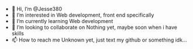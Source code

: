 - 👋 Hi, I’m @Jesse380
- 👀 I’m interested in Web development, front end specifically
- 🌱 I’m currently learning Web development
- 💞️ I’m looking to collaborate on Nothing yet, maybe soon when i have skills
- 📫 How to reach me Unknown yet, just text my github or something idk...

<!---
Jesse380/Jesse380 is a ✨ special ✨ repository because its `README.md` (this file) appears on your GitHub profile.
You can click the Preview link to take a look at your changes.
--->
